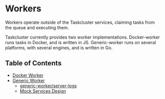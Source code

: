 # Workers

Workers operate outside of the Taskcluster services, claiming tasks from the queue and executing them.

Taskcluster currently provides two worker implementations.
Docker-worker runs tasks in Docker, and is written in JS.
Generic-worker runs on several platforms, with several engines, and is written in Go.

## Table of Contents

<!-- TOC BEGIN -->
* [Docker Worker](docker-worker#readme)
* [Generic Worker](generic-worker#readme)
    * [generic-worker/server-logs](generic-worker/server-logs#readme)
    * [Mock Services Design](generic-worker/tcmock#readme)
<!-- TOC END -->
